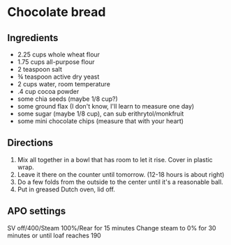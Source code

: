 # Chocolate bread

## Ingredients
* 2.25 cups whole wheat flour
* 1.75 cups all-purpose flour
* 2 teaspoon salt
* ¾ teaspoon active dry yeast
* 2 cups water, room temperature
* .4 cup cocoa powder
* some chia seeds (maybe 1/8 cup?)
* some ground flax (I don't know, I'll learn to measure one day)
* some sugar (maybe 1/8 cup), can sub erithrytol/monkfruit
* some mini chocolate chips (measure that with your heart)

## Directions
1. Mix all together in a bowl that has room to let it rise. Cover in plastic wrap. 
2. Leave it there on the counter until tomorrow. (12-18 hours is about right)
3. Do a few folds from the outside to the center until it's a reasonable ball. 
4. Put in greased Dutch oven, lid off.

## APO settings
SV off/400/Steam 100%/Rear for 15 minutes
Change steam to 0% for 30 minutes or until loaf reaches 190
